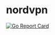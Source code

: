 # nordvpn

[![Go Report Card](https://goreportcard.com/badge/github.com/seanponeil/nordvpn)](https://goreportcard.com/report/github.com/seanponeil/nordvpn)
